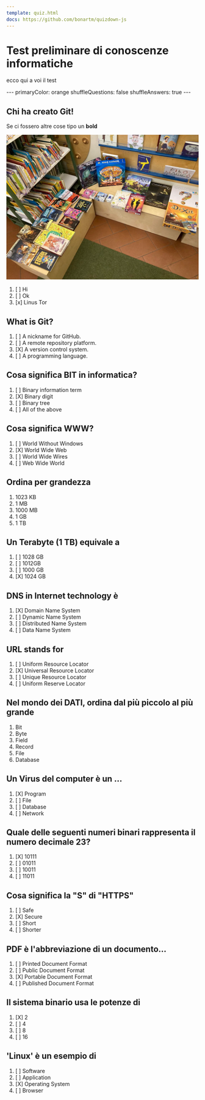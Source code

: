 ```yaml
---
template: quiz.html
docs: https://github.com/bonartm/quizdown-js
---
```

# Test preliminare di conoscenze informatiche
ecco qui a voi il test

<div class="quizdown">
---
primaryColor: orange
shuffleQuestions: false
shuffleAnswers: true
---

## Chi ha creato Git!
Se ci fossero altre cose tipo un **bold**

![](/assets/img/labs/giocare-in-biblioteca-libri-giochi.webp)

1. [ ] Hi
2. [ ] Ok
3. [x] Linus Tor

## What is Git?

1. [ ] A nickname for GitHub.
1. [ ] A remote repository platform.
1. [X] A version control system.
1. [ ] A programming language.

## Cosa significa BIT in informatica?

1. [ ] Binary information term
2. [X] Binary digit
3. [ ] Binary tree
4. [ ] All of the above

## Cosa significa WWW?

1. [ ] World Without Windows
2. [X] World Wide Web
3. [ ] World Wide Wires
4. [ ] Web Wide World

## Ordina per grandezza

1. 1023 KB
2. 1 MB
3. 1000 MB
4. 1 GB
5. 1 TB

## Un Terabyte (1 TB) equivale a
1. [ ] 1028 GB
1. [ ] 1012GB
1. [ ] 1000 GB
1. [X] 1024 GB

## DNS in Internet technology è
1. [X] Domain Name System
1. [ ] Dynamic Name System
1. [ ] Distributed Name System
1. [ ] Data Name System

## URL stands for
1. [ ] Uniform Resource Locator
1. [X] Universal Resource Locator
1. [ ] Unique Resource Locator
1. [ ] Uniform Reserve Locator

## Nel mondo dei DATI, ordina dal più piccolo al più grande
1. Bit
2. Byte
3. Field
4. Record
5. File
6. Database

## Un Virus del computer è un ... 
1. [X] Program
1. [ ] File
1. [ ] Database
1. [ ] Network


## Quale delle seguenti numeri binari rappresenta il numero decimale 23?
1. [X] 10111
1. [ ] 01011
1. [ ] 10011
1. [ ] 11011

##  Cosa significa la "S" di "HTTPS"
1. [ ] Safe
1. [X] Secure
1. [ ] Short
1. [ ] Shorter


## PDF è l'abbreviazione di un documento... 
1. [ ] Printed Document Format
1. [ ] Public Document Format
1. [X] Portable Document Format
1. [ ] Published Document Format

## Il sistema binario usa le potenze di 
1. [X] 2
1. [ ] 4
1. [ ] 8
1. [ ] 16

## 'Linux' è un esempio di 
1. [ ] Software
1. [ ] Application
1. [X] Operating System
1. [ ] Browser

</div>
